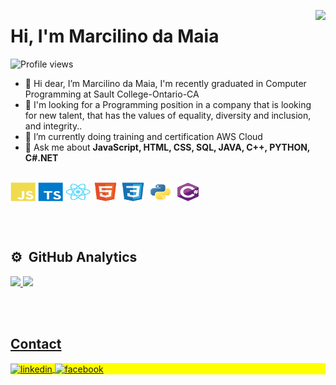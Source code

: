 >


<img align="right" height="590em" src="https://raw.githubusercontent.com/gist/marclnomaia/a80136ff022365b562924bbfb57dec02/raw/a7c5f89236519ced8f77fcff8b0e665275d4d61d/gitCard.svg"/>
<h1 align="left">Hi<height="30px">, I'm Marcilino da Maia</h1>
<p align="left"> <img src="https://komarev.com/ghpvc/?username=marclnomaia&color=yellow" alt="Profile views" /> </p>

- 👋 Hi dear, I’m Marcilino da Maia, I'm recently graduated in Computer Programming at Sault College-Ontario-CA
- 👀 I'm looking for a Programming position in a company that is looking for new talent, that has the values of equality, diversity and inclusion, and integrity..
- 🌱 I’m currently doing training and certification AWS Cloud
- 💬 Ask me about **JavaScript, HTML, CSS, SQL, JAVA, C++, PYTHON, C#.NET**

<div style="display: inline_block"><br>
  <img align="center" alt="Rafa-Js" height="30" width="40" src="https://raw.githubusercontent.com/devicons/devicon/master/icons/javascript/javascript-plain.svg">
  <img align="center" alt="Rafa-Ts" height="30" width="40" src="https://raw.githubusercontent.com/devicons/devicon/master/icons/typescript/typescript-plain.svg">
  <img align="center" alt="Rafa-React" height="30" width="40" src="https://raw.githubusercontent.com/devicons/devicon/master/icons/react/react-original.svg">
  <img align="center" alt="Rafa-HTML" height="30" width="40" src="https://raw.githubusercontent.com/devicons/devicon/master/icons/html5/html5-original.svg">
  <img align="center" alt="Rafa-CSS" height="30" width="40" src="https://raw.githubusercontent.com/devicons/devicon/master/icons/css3/css3-original.svg">
  <img align="center" alt="Rafa-Python" height="30" width="40" src="https://raw.githubusercontent.com/devicons/devicon/master/icons/python/python-original.svg">
  <img align="center" alt="Rafa-Csharp" height="30" width="40" src="https://raw.githubusercontent.com/devicons/devicon/master/icons/csharp/csharp-original.svg">
 
</div>

<br><br>

  ## ⚙️ &nbsp;GitHub Analytics
<div align="left">
  <a href="https://github.com/marclnomaia">
  <img height="140em" src="https://github-readme-stats.vercel.app/api?username=marclnomaia&show_icons=true&theme=dracula&include_all_commits=true&count_private=true"/>
  <img height="140em" src="https://github-readme-stats.vercel.app/api/top-langs/?username=marclnomaia&layout=compact&langs_count=7&theme=dracula"/>
    </div>




<br><br>

## Contact

<p align="left" style="background:yellow">

<a href="https://www.linkedin.com/in/marcilino-m-108007171/" target="_blank">
  <img align="center" src="https://img.shields.io/badge/-marcilino_damaia-05122A?stylee=flat&logo=linkedin" alt="linkedin"/>
</a>
  
  <a href="https://www.facebook.com/marcelino.maia.560-m-108007171/" target="_blank">
  <img align="center" src="https://img.shields.io/badge/-marcilino_damaia-05122A?stylee=flat&logo=facebook" alt="facebook"/>
</a>

</p>


<!--



<!---
marclnomaia/marclnomaia is a ✨ special ✨ repository because its `README.md` (this file) appears on your GitHub profile.
You can click the Preview link to take a look at your changes.
--->
